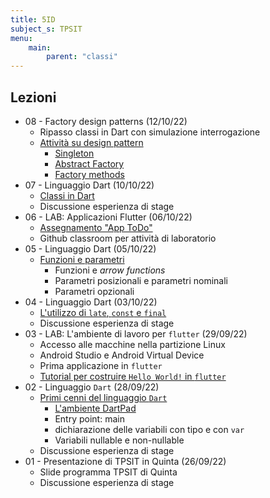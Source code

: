 ```yaml
---
title: 5ID
subject_s: TPSIT
menu:
    main:
        parent: "classi"
---
```


## Lezioni

<!-- * 09 - LAB: ... (13/10/22) 
    * * [Dart factory constructor](https://dart.dev/guides/language/language-tour) -->
* 08 - Factory design patterns (12/10/22)
    * Ripasso classi in Dart con simulazione interrogazione
    * [Attività su design pattern](https://classroom.google.com/w/NTQ4NzcyMDM2MDMy/tc/NTU1OTMxMzY2NTI1)
        * [Singleton](https://en.wikipedia.org/wiki/Singleton_pattern)
        * [Abstract Factory](https://en.wikipedia.org/wiki/Abstract_factory_pattern)
        * [Factory methods](https://en.wikipedia.org/wiki/Factory_method_pattern)
* 07 - Linguaggio Dart (10/10/22)
    * [Classi in Dart](https://dart.dev/guides/language/language-tour)
    * Discussione esperienza di stage 
* 06 - LAB: Applicazioni Flutter (06/10/22)
    * [Assegnamento "App ToDo"](https://classroom.google.com/c/NTQ4NzcyMDM2MDMy/m/NTU0ODAwOTA3ODc0/details)
    * Github classroom per attività di laboratorio
* 05 - Linguaggio Dart (05/10/22)
    * [Funzioni e parametri](https://dart.dev/guides/language/language-tour#functions)
        * Funzioni e *arrow functions*
        * Parametri posizionali e parametri nominali
        * Parametri opzionali
* 04 - Linguaggio Dart (03/10/22)
    * [L'utilizzo di `late`, `const` e `final`](https://dart.dev/guides/language/language-tour)
    * Discussione esperienza di stage
* 03 - LAB: L'ambiente di lavoro per `flutter` (29/09/22)
    * Accesso alle macchine nella partizione Linux
    * Android Studio e Android Virtual Device
    * Prima applicazione in `flutter`
    * [Tutorial per costruire `Hello World!` in `flutter`](https://classroom.google.com/c/NTQ4NzcyMDM2MDMy/m/NTI4NDk0MzUzMjEz/details)
* 02 - Linguaggio `Dart` (28/09/22)
    * [Primi cenni del linguaggio `Dart`](https://dart.dev/guides/language/language-tour)
        * [L'ambiente DartPad](https://dartpad.dev/)
        * Entry point: main
        * dichiarazione delle variabili con tipo e con `var`
        * Variabili nullable e non-nullable
    * Discussione esperienza di stage
* 01 - Presentazione di TPSIT in Quinta (26/09/22)
    * Slide programma TPSIT di Quinta
    * Discussione esperienza di stage 
